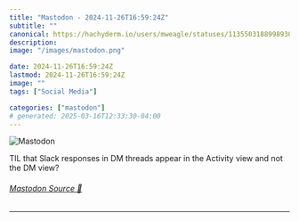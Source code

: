 ```yaml
---
title: "Mastodon - 2024-11-26T16:59:24Z"
subtitle: ""
canonical: https://hachyderm.io/users/mweagle/statuses/113550318899893019
description:
image: "/images/mastodon.png"

date: 2024-11-26T16:59:24Z
lastmod: 2024-11-26T16:59:24Z
image: ""
tags: ["Social Media"]

categories: ["mastodon"]
# generated: 2025-03-16T12:33:30-04:00
---
```

![Mastodon](/images/mastodon.png)

<p>TIL that Slack responses in DM threads appear in the Activity view and not the DM view?</p>


###### [Mastodon Source 🐘](https://hachyderm.io/@mweagle/113550318899893019)

___
